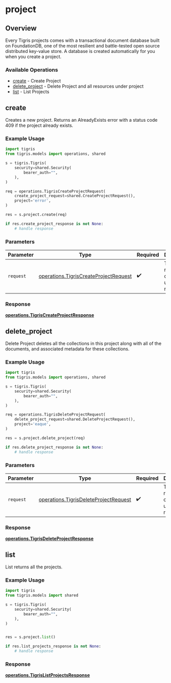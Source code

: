 # project

## Overview

Every Tigris projects comes with a transactional document database built on FoundationDB, one of the most resilient and battle-tested open source distributed key-value store. A database is created automatically for you when you create a project.

### Available Operations

* [create](#create) - Create Project
* [delete_project](#delete_project) - Delete Project and all resources under project
* [list](#list) - List Projects

## create

Creates a new project. Returns an AlreadyExists error with a status code 409 if the project already exists.

### Example Usage

```python
import tigris
from tigris.models import operations, shared

s = tigris.Tigris(
    security=shared.Security(
        bearer_auth="",
    ),
)

req = operations.TigrisCreateProjectRequest(
    create_project_request=shared.CreateProjectRequest(),
    project='error',
)

res = s.project.create(req)

if res.create_project_response is not None:
    # handle response
```

### Parameters

| Parameter                                                                                      | Type                                                                                           | Required                                                                                       | Description                                                                                    |
| ---------------------------------------------------------------------------------------------- | ---------------------------------------------------------------------------------------------- | ---------------------------------------------------------------------------------------------- | ---------------------------------------------------------------------------------------------- |
| `request`                                                                                      | [operations.TigrisCreateProjectRequest](../../models/operations/tigriscreateprojectrequest.md) | :heavy_check_mark:                                                                             | The request object to use for the request.                                                     |


### Response

**[operations.TigrisCreateProjectResponse](../../models/operations/tigriscreateprojectresponse.md)**


## delete_project

Delete Project deletes all the collections in this project along with all of the documents, and associated metadata for these collections.

### Example Usage

```python
import tigris
from tigris.models import operations, shared

s = tigris.Tigris(
    security=shared.Security(
        bearer_auth="",
    ),
)

req = operations.TigrisDeleteProjectRequest(
    delete_project_request=shared.DeleteProjectRequest(),
    project='eaque',
)

res = s.project.delete_project(req)

if res.delete_project_response is not None:
    # handle response
```

### Parameters

| Parameter                                                                                      | Type                                                                                           | Required                                                                                       | Description                                                                                    |
| ---------------------------------------------------------------------------------------------- | ---------------------------------------------------------------------------------------------- | ---------------------------------------------------------------------------------------------- | ---------------------------------------------------------------------------------------------- |
| `request`                                                                                      | [operations.TigrisDeleteProjectRequest](../../models/operations/tigrisdeleteprojectrequest.md) | :heavy_check_mark:                                                                             | The request object to use for the request.                                                     |


### Response

**[operations.TigrisDeleteProjectResponse](../../models/operations/tigrisdeleteprojectresponse.md)**


## list

List returns all the projects.

### Example Usage

```python
import tigris
from tigris.models import shared

s = tigris.Tigris(
    security=shared.Security(
        bearer_auth="",
    ),
)


res = s.project.list()

if res.list_projects_response is not None:
    # handle response
```


### Response

**[operations.TigrisListProjectsResponse](../../models/operations/tigrislistprojectsresponse.md)**


